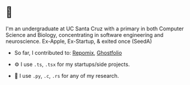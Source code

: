 # 👋 
I'm an undergraduate at UC Santa Cruz with a primary in both Computer Science and Biology, concentrating in software engineering and neuroscience. Ex-Apple, Ex-Startup, & exited once (SeedA)

- So far, I contributed to: [Repomix](https://github.com/yamadashy/repomix), [Ghostfolio](https://github.com/ghostfolio/ghostfolio)

- ⚙️ I use `.ts`, `.tsx` for my startups/side projects. 

- 🔎 I use `.py`, `.c`, `.rs` for any of my research.

